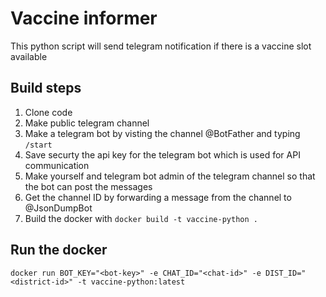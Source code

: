 # Vaccine informer

This python script will send telegram notification if there is a vaccine slot available

## Build steps

1. Clone code
2. Make public telegram channel 
3. Make a telegram bot by visting the channel @BotFather and typing ```/start```
4. Save securty the api key for the telegram bot which is used for API communication
5. Make yourself and telegram bot admin of the telegram channel so that the bot can post the messages
6. Get the channel ID by forwarding a message from the channel to @JsonDumpBot
7. Build the docker with ```docker build -t vaccine-python .```

## Run the docker

```
docker run BOT_KEY="<bot-key>" -e CHAT_ID="<chat-id>" -e DIST_ID="<district-id>" -t vaccine-python:latest 
```
